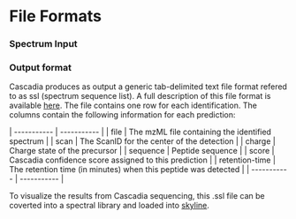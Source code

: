 # File Formats

### Spectrum Input 



### Output format 

Cascadia produces as output a generic tab-delimited text file format refered to as ssl (spectrum sequence list). A full description of this file format is available
[here](https://skyline.ms/wiki/home/software/BiblioSpec/page.view?name=BiblioSpec%20input%20and%20output%20file%20formats). The file contains one row for each identification. The columns contain the following information for each prediction: 

| ----------- | ----------- |
| file      | The mzML file containing the identified spectrum      |
| scan   | The ScanID for the center of the detection |
| charge      | Charge state of the precursor       |
| sequence   | Peptide sequence         |
| score   | Cascadia confidence score assigned to this prediction        |
| retention-time      | The retention time (in minutes) when this peptide was detected     |
| ----------- | ----------- |

To visualize the results from Cascadia sequencing, this .ssl file can be coverted into a spectral library and loaded into [skyline](https://skyline.ms/wiki/home/software/BiblioSpec/page.view?name=default). 


